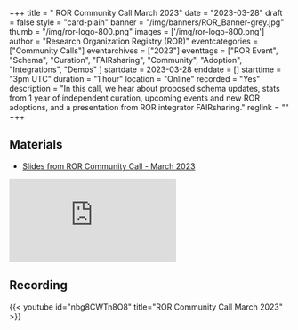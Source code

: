 +++
title = " ROR Community Call March 2023" 
date = "2023-03-28" 
draft = false 
style = "card-plain" 
banner = "/img/banners/ROR_Banner-grey.jpg" 
thumb = "/img/ror-logo-800.png" 
images = ['/img/ror-logo-800.png']
author = "Research Organization Registry (ROR)" 
eventcategories = ["Community Calls"]
eventarchives = ["2023"]
eventtags = ["ROR Event", "Schema", "Curation", "FAIRsharing", "Community", "Adoption", "Integrations", "Demos" ]
startdate = 2023-03-28
enddate = []
starttime = "3pm UTC"
duration = "1 hour"
location = "Online"
recorded = "Yes"
description = "In this call, we hear about proposed schema updates, stats from 1 year of independent curation, upcoming events and new ROR adoptions, and a presentation from ROR integrator FAIRsharing."
reglink = ""
+++

## Materials

- [Slides from ROR Community Call - March 2023](https://docs.google.com/presentation/d/e/2PACX-1vQnauNcRZ4hdCcwJc9_s_yAaqtxveX-9QpYuhFFfyNNziCC6b9wE3ITeMo84bTS_uj8OktJwiZMeZcR/pub?start=false&loop=false&delayms=3000)

<iframe src="https://docs.google.com/presentation/d/e/2PACX-1vQnauNcRZ4hdCcwJc9_s_yAaqtxveX-9QpYuhFFfyNNziCC6b9wE3ITeMo84bTS_uj8OktJwiZMeZcR/embed?start=false&loop=false&delayms=3000" frameborder="0" allowfullscreen="true" mozallowfullscreen="true" webkitallowfullscreen="true"></iframe>

## Recording 

{{< youtube id="nbg8CWTn8O8" title="ROR Community Call March 2023" >}}

